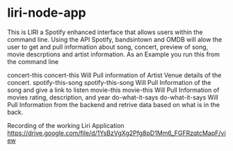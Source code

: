 # liri-node-app
This is LIRI a Spotify enhanced interface that allows users within the command line.
Using the API Spotify, bandsintown and OMDB will alow the user to get and pull information about song, concert, preview of song, movie descrptions and artist information.
As an Example you run this from the command line

concert-this
            concert-this Will Pull information of Artist Venue details of the concert.
spotify-this-song
          spotify-this-song Will Pull Information of the song and give a link to listen
movie-this
          movie-this Will Pull Information of movies rating,  description,  and year 
do-what-it-says
    do-what-it-says Will Pull Information from the backend and retrive data based on what is in the back.



Recording of the working Liri Application
https://drive.google.com/file/d/1YsBzVgXg2Pfg8pD1Mm6_FGFRzqtcMapF/view



